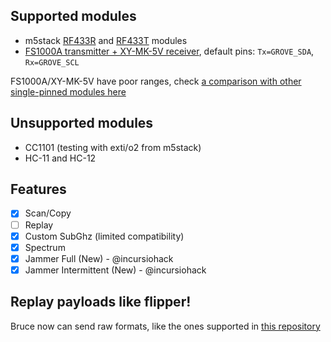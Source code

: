 ## Supported modules

- m5stack [RF433R](https://docs.m5stack.com/en/unit/rf433_r) and [RF433T](https://docs.m5stack.com/en/unit/rf433_t) modules
- [FS1000A transmitter + XY-MK-5V receiver](https://components101.com/modules/433-mhz-rf-transmitter-module), default pins: `Tx=GROVE_SDA`, `Rx=GROVE_SCL` 

FS1000A/XY-MK-5V have poor ranges, check [a comparison with other single-pinned modules here](http://x311.blogspot.com/2017/10/comparison-of-cheap-rf-modules-with-ask.html)

## Unsupported modules

- CC1101 (testing with exti/o2 from m5stack)
- HC-11 and HC-12

## Features

- [x] Scan/Copy
- [ ] Replay
- [x] Custom SubGhz (limited compatibility)
- [x] Spectrum
- [x] Jammer Full (New) - @incursiohack
- [x] Jammer Intermittent (New) - @incursiohack

## Replay payloads like flipper!

Bruce now can send raw formats, like the ones supported in [this repository](https://github.com/Zero-Sploit/FlipperZero-Subghz-DB/tree/main/subghz)
